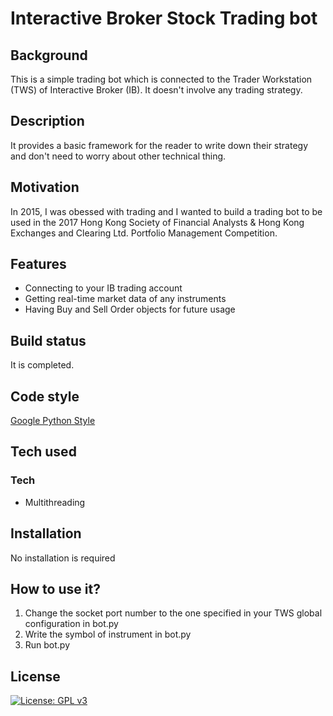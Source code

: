 # Interactive Broker Stock Trading bot

## Background

This is a simple trading bot which is connected to the Trader Workstation (TWS) of Interactive Broker (IB). It doesn't involve any trading strategy.</br>

## Description

It provides a basic framework for the reader to write down their strategy and don't need to worry about other technical thing. </br>

## Motivation

In 2015, I was obessed with trading and I wanted to build a trading bot to be used in the 2017 Hong Kong Society of Financial Analysts & Hong Kong Exchanges and Clearing Ltd. Portfolio Management Competition.

## Features

- Connecting to your IB trading account
- Getting real-time market data of any instruments
- Having Buy and Sell Order objects for future usage

## Build status
It is completed.

## Code style
[Google Python Style](https://google.github.io/styleguide/pyguide.html)

## Tech used
### Tech
- Multithreading

## Installation
No installation is required

## How to use it?
1. Change the socket port number to the one specified in your TWS global configuration in bot.py
2. Write the symbol of instrument in bot.py
2. Run bot.py

## License
[![License: GPL v3](https://img.shields.io/badge/License-GPLv3-blue.svg)](https://www.gnu.org/licenses/gpl-3.0)
